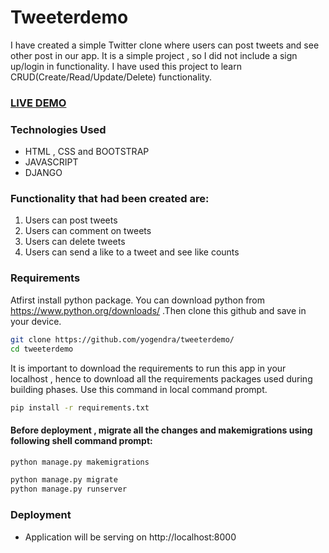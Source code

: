 # Tweeterdemo
I have created a simple Twitter clone where users can post tweets and see other post in our app. It is a simple project , so I did not include a sign up/login in functionality. I have used this project to learn CRUD(Create/Read/Update/Delete) functionality.

### [LIVE DEMO](https://dashboard.heroku.com/apps/tweetclone1)


### Technologies Used

* HTML , CSS and BOOTSTRAP
* JAVASCRIPT 
* DJANGO

### Functionality that had been created are:
1. Users can post tweets
2. Users can comment on tweets
3. Users can delete tweets
4. Users can send a like to a tweet and see like counts

### Requirements

Atfirst install python package. You can download python from https://www.python.org/downloads/
.Then clone this github and save in your device.
```sh
git clone https://github.com/yogendra/tweeterdemo/
cd tweeterdemo
```
It is important to download the requirements to run this app in your localhost , hence to download all the requirements packages used during building phases.
Use this command in local command prompt.

```sh
pip install -r requirements.txt
```
#### Before deployment , migrate all the changes and makemigrations using following shell command prompt:
```sh
python manage.py makemigrations

python manage.py migrate
python manage.py runserver
```

### Deployment
- Application will be serving on http://localhost:8000

